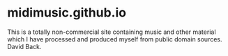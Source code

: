 midimusic.github.io
===================
This is a totally non-commercial site containing
music and other material which I have processed and
produced myself from public domain sources.
David Back.

